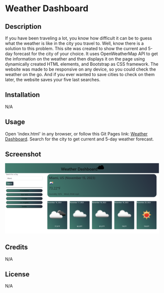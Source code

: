 # Weather Dashboard

## Description

If you have been traveling a lot, you know how difficult it can be to guess what the weather is like in the city you travel to. Well, know there is a solution to this problem. This site was created to show the current and 5-day forecast for the city of your choice. It uses OpenWeatherMap API to get the information on the weather and then displays it on the page using dynamically created HTML elements, and Bootstrap as CSS framework. The website was made to be responsive on any device, so you could check the weather on the go. And if you ever wanted to save cities to check on them later, the website saves your five last searches.


## Installation

N/A

## Usage

Open 'index.html' in any browser, or follow this Git Pages link: [Weather Dashboard](https://aldu1n.github.io/weather-dashboard/). Search for the city to get current and 5-day weather forecast.

## Screenshot

![Screenshot of website](./assets/images/screenshot/Screenshot.png)

## Credits

N/A

## License

N/A
